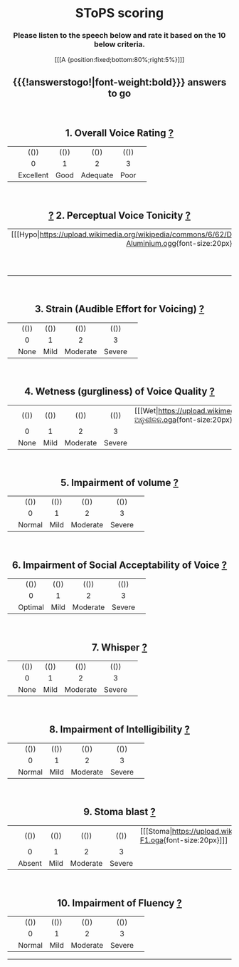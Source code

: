<center>

# SToPS scoring

### Please listen to the speech below and rate it based on the 10 below criteria.

 [[[A {position:fixed;bottom:80%;right:5%}]]] 

## {{{!answerstogo!|font-weight:bold}}} answers to go

</center>
<center>

<br />

## 1. Overall Voice Rating <a href="javascript:void" onclick='alert(SToPS_guidance_Q1);'>?</a>

|     |           |      |          |      |     |
| ---:|:---------:|:----:|:--------:|:----:|:--- |
|     | (())      | (()) | (())     | (()) |     |
|     | 0         | 1    | 2        | 3    |     |
|     | Excellent | Good | Adequate | Poor |     |

<br />

## <a href="javascript:void" onclick='alert(SToPS_guidance_Q2A);'>?</a> 2. Perceptual Voice Tonicity <a href="javascript:void" onclick='alert(SToPS_guidance_Q2B);'>?</a>

|                                                                                                    |      |      |      |      |      |       |      |      |      |      |       |                                                                                                   |
| --------------------------------------------------------------------------------------------------:|:----:|:----:|:----:|:----:|:----:|:-----:|:----:|:----:|:----:|:----:|:-----:|:------------------------------------------------------------------------------------------------- |
| [[[Hypo\|<https://upload.wikimedia.org/wikipedia/commons/6/62/De-Aluminium.ogg>{font-size:20px}]]] | (()) | (()) | (()) | (()) | (()) | (())  | (()) | (()) | (()) | (()) | (())  | [[[Hyper\|<https://upload.wikimedia.org/wikipedia/commons/e/e7/Fr-bordure.ogg>{font-size:20px}]]] |
|                                                                                                    | 5    | 4    | 3    | 2    | 1    | 0     | 1    | 2    | 3    | 4    | 5     |                                                                                                   |
|                                                                                                    | Hypo |      |      |      |      | Tonic |      |      |      |      | Hyper |                                                                                                   |
|                                                                                                    |      |      |      |      |      |       |      |      |      |      |       |                                                                                                   |

<br />

## 3. Strain (Audible Effort for Voicing) <a href="javascript:void" onclick='alert(SToPS_guidance_Q3);'>?</a>

|     |      |      |          |        |     |
| ---:|:----:|:----:|:--------:|:------:|:--- |
|     | (()) | (()) | (())     | (())   |     |
|     | 0    | 1    | 2        | 3      |     |
|     | None | Mild | Moderate | Severe |     |

<br />

## 4. Wetness (gurgliness) of Voice Quality <a href="javascript:void" onclick='alert(SToPS_guidance_Q4);'>?</a>

|     |      |      |          |        |                                                                                                 |
| ---:|:----:|:----:|:--------:|:------:|:----------------------------------------------------------------------------------------------- |
|     | (()) | (()) | (())     | (())   | [[[Wet\|<https://upload.wikimedia.org/wikipedia/commons/8/8e/Or-ଅନୁଶୀଳନ.oga>{font-size:20px}]]] |
|     | 0    | 1    | 2        | 3      |                                                                                                 |
|     | None | Mild | Moderate | Severe |                                                                                                 |

<br />

## 5. Impairment of volume <a href="javascript:void" onclick='alert(SToPS_guidance_Q5);'>?</a>

|     |        |      |          |        |     |
| ---:|:------:|:----:|:--------:|:------:|:--- |
|     | (())   | (()) | (())     | (())   |     |
|     | 0      | 1    | 2        | 3      |     |
|     | Normal | Mild | Moderate | Severe |     |

<br />

## 6. Impairment of Social Acceptability of Voice <a href="javascript:void" onclick='alert(SToPS_guidance_Q6);'>?</a>

|     |         |      |          |        |     |
| ---:|:-------:|:----:|:--------:|:------:|:--- |
|     | (())    | (()) | (())     | (())   |     |
|     | 0       | 1    | 2        | 3      |     |
|     | Optimal | Mild | Moderate | Severe |     |

<br />

## 7. Whisper <a href="javascript:void" onclick='alert(SToPS_guidance_Q7);'>?</a>

|     |      |      |          |        |     |
| ---:|:----:|:----:|:--------:|:------:|:--- |
|     | (()) | (()) | (())     | (())   |     |
|     | 0    | 1    | 2        | 3      |     |
|     | None | Mild | Moderate | Severe |     |

<br />

## 8. Impairment of Intelligibility <a href="javascript:void" onclick='alert(SToPS_guidance_Q8);'>?</a>

|     |        |      |          |        |     |
| ---:|:------:|:----:|:--------:|:------:|:--- |
|     | (())   | (()) | (())     | (())   |     |
|     | 0      | 1    | 2        | 3      |     |
|     | Normal | Mild | Moderate | Severe |     |

<br />

## 9. Stoma blast <a href="javascript:void" onclick='alert(SToPS_guidance_Q9);'>?</a>

|     |        |      |          |        |                                                                                                    |
| ---:|:------:|:----:|:--------:|:------:|:-------------------------------------------------------------------------------------------------- |
|     | (())   | (()) | (())     | (())   | [[[Stoma\|<https://upload.wikimedia.org/wikipedia/commons/d/da/L1188694-F1.oga>{font-size:20px}]]] |
|     | 0      | 1    | 2        | 3      |                                                                                                    |
|     | Absent | Mild | Moderate | Severe |                                                                                                    |

<br />

## 10. Impairment of Fluency <a href="javascript:void" onclick='alert(SToPS_guidance_Q10);'>?</a>

|     |        |      |          |        |     |
| ---:|:------:|:----:|:--------:|:------:|:--- |
|     | (())   | (()) | (())     | (())   |     |
|     | 0      | 1    | 2        | 3      |     |
|     | Normal | Mild | Moderate | Severe |     |

---------------------

<script language="JavaScript" >
var SToPS_guidance_Q1 = `
1. Overall Voice Rating

Voice quality is not compared to normal voice for a laryngeal speaker. Rate the voice in comparison to your internal reference point of voice potential for surgical voice restoration (SVR) speakers. 
0. Excellent - The best voice achievable for a SVR speaker; the voice quality you would judge to be the optimal outcome after laryngectomy. 
1. Good - Some aspect(s) observed prevents you judging the voice as falling into the optimal outcome group. 
2. Adequate - Some aspect(s) mean the voice cannot be rated as good 
3. Poor - The worst outcome for a SVR speaker. 
`

var SToPS_guidance_Q2 = `
2. Perceptual Voice Tonicity

Tonic 
0. Neutral tone; neither lax nor tight. 

Hypotonic (tone laxer than tonic) - example provided
1. Mildly laxer compared to tonic (Lee Marvin voice, like creak) 
2. Moderately lax compared to tonic; voice may have ‘echoing’ sound of resonance of voice in the inflated hypotonic area. Creaky, lax feature and low pitch. 
3. Severe hypotonicity for laryngectomy, but would be classed as good outcome for a jejunum or stomach graft. Obvious echoing resonance. Whisper quality is evident in the lax, inflated area. Low pitched. 
4. Usually only jejunum/stomach pull-up patients display this degree of hypotonicity. The voice is severely whispery and has reduced volume compared to hypotonic 3. Echoing Resonance in the ballooning, inflated hypotonic area is severe. 
5. Aphonic whisper. This differs from the aphonia in a stenosed neopharynx as air is passing through larger, laxer, ballooning area with less turbulence than a tight stenosed area. Tight stenosed voice sounds more like tense aphonia in a patient with a larynx. The volume is severely reduced. Intermittent gurgly phonation may occur due to vibration of secretions. 

Hypertonic (tone tighter than tonic) - example provided
1. Mildly tenser than tonic. Quality sounds more like a dysphonic voice (in patient with a larynx). No strain. 
2. Moderately tenser than tonic, but not to the degree that would be considered sufficient for botulinum toxin. Strain is evident but only mild. Volume may be reduced or louder than normal. No major effect on fluency. 
3. Definitely hypertonic, moderately strained or whisper quality. Mild effect on fluency. 
4. Marked hypertonic quality that is unpleasant to listen to. Voice is still functional but with marked strain and markedly reduced fluency. 
5. Severe hypertonicity, fluency is severely affected and intermittent total spasm may occur. The voice is normally non-functional or cannot be used for all communication needs due to the strain required for phonation. 

Stenosis 
Stenosis is not rated 1-5; it could only be rated as a separate parameter from tonicity in its most marked form in the pilot study. Stenosis +5 should be used if no tonicity is judged to be present due to extensive neopharyngeal fibrosis. Marked stenosis causes a rigid, immobile neopharynx. Stenosis (+5) is characterized as an aphonic whisper that gives the impression of a scarred, tight neopharynx with resonance of the whisper in a rigid tube with no vibrating neoglottis. Strain may be a feature if the diameter of the rigid area is narrow. The voice often sounds similar to that of a laryngeal speaker with aphonia; N.B. hypotonic -5 has a lower resonance and is a lax aphonia. Stenotic voice quality is always associated with dysphagia for solids.
`

var SToPS_guidance_Q2A = `
2. Perceptual Voice Tonicity

Tonic 
0. Neutral tone; neither lax nor tight. 

Hypotonic (tone laxer than tonic) - example provided
1. Mildly laxer compared to tonic (Lee Marvin voice, like creak) 
2. Moderately lax compared to tonic; voice may have ‘echoing’ sound of resonance of voice in the inflated hypotonic area. Creaky, lax feature and low pitch. 
3. Severe hypotonicity for laryngectomy, but would be classed as good outcome for a jejunum or stomach graft. Obvious echoing resonance. Whisper quality is evident in the lax, inflated area. Low pitched. 
4. Usually only jejunum/stomach pull-up patients display this degree of hypotonicity. The voice is severely whispery and has reduced volume compared to hypotonic 3. Echoing Resonance in the ballooning, inflated hypotonic area is severe. 
5. Aphonic whisper. This differs from the aphonia in a stenosed neopharynx as air is passing through larger, laxer, ballooning area with less turbulence than a tight stenosed area. Tight stenosed voice sounds more like tense aphonia in a patient with a larynx. The volume is severely reduced. Intermittent gurgly phonation may occur due to vibration of secretions. 
`

var SToPS_guidance_Q2B = `
2. Perceptual Voice Tonicity

Tonic 
0. Neutral tone; neither lax nor tight. 

Hypertonic (tone tighter than tonic) - example provided
1. Mildly tenser than tonic. Quality sounds more like a dysphonic voice (in patient with a larynx). No strain. 
2. Moderately tenser than tonic, but not to the degree that would be considered sufficient for botulinum toxin. Strain is evident but only mild. Volume may be reduced or louder than normal. No major effect on fluency. 
3. Definitely hypertonic, moderately strained or whisper quality. Mild effect on fluency. 
4. Marked hypertonic quality that is unpleasant to listen to. Voice is still functional but with marked strain and markedly reduced fluency. 
5. Severe hypertonicity, fluency is severely affected and intermittent total spasm may occur. The voice is normally non-functional or cannot be used for all communication needs due to the strain required for phonation. 

Stenosis 
Stenosis is not rated 1-5; it could only be rated as a separate parameter from tonicity in its most marked form in the pilot study. Stenosis +5 should be used if no tonicity is judged to be present due to extensive neopharyngeal fibrosis. Marked stenosis causes a rigid, immobile neopharynx. Stenosis (+5) is characterized as an aphonic whisper that gives the impression of a scarred, tight neopharynx with resonance of the whisper in a rigid tube with no vibrating neoglottis. Strain may be a feature if the diameter of the rigid area is narrow. The voice often sounds similar to that of a laryngeal speaker with aphonia; N.B. hypotonic -5 has a lower resonance and is a lax aphonia. Stenotic voice quality is always associated with dysphagia for solids.
`

var SToPS_guidance_Q3 = `
3. Strain (Audible Effort for Voicing)

The amount of audible effort you perceive the patient requires to produce voice. 
0. No perceived effort. 
1. Mild 
2. Moderate 
3. Severe, usually associated with marked hypo/hypertonicity. 
`

var SToPS_guidance_Q4 = `
4. Wetness (gurgliness) of Voice Quality

The perceptual feature of secretions bubbling in the neopharynx on voicing. If an intermittent feature, rate at its most severe. 
0. No audible vibration of secretions 
1. Mild 
2. Moderate 
3. Severe - usually associated with jejunal grafts and hypotonicity +3 to +5. May occur with dysphagia if pooling of secretions or liquid bolus in stenosis or pouch/pseudoepiglottis. 
`

var SToPS_guidance_Q5 = `
5. Impairment of volume

0. Conversational volume of voice judged to be within the same limits as expected for normal conversational volume for a laryngeal speaker. 
1. Mildly impaired volume 
2. Moderately impaired volume 
3. Severely impaired volume reserved for voice that is whisper only Aphonia +5/-5/Stenosis. 
`

var SToPS_guidance_Q6 = `
6. Impairment of Social Acceptability of Voice

If you are judging social acceptability to be impaired because of regional accent, please make a note of this. 
0. Social acceptability is the optimal level possible for a SVR speaker. 
1. Mild impairment , e.g. mildly gurgly quality, strain etc 
2. Moderate impairment; obviously qualitatively different to a laryngeal speaker and not aesthetically pleasant. 
3. Severe impairment of acceptability. “General public” would tend to turn or stare if they heard this voice e.g. marked stoma blast, echoing deep jejunal voice, severe hypertonic strain. The type of voice outcome you would dread if this subject were your relative. This parameter has the potential to link with one or more of the other parameters on the scale. 
`

var SToPS_guidance_Q7 = `
7. Whisper

The perceptual impression of whisperiness in the voice quality. 
0. No whisper quality audible 
1. Mild whisper quality 
2. Moderate 
3. Severe. Total aphonia. 
`

var SToPS_guidance_Q8 = `
8. Impairment of Intelligibility

0. Ease of understanding the speaker that would be expected for a normal laryngeal speaker, in a one to one speaking situation with no background noise. 
1. Mild impairment of intelligibility 
2. Moderate impairment of intelligibility 
3. Severe impairment of intelligibility 
`

var SToPS_guidance_Q9 = `
9. Stoma blast

A stoma blast is a high frequency noise generated from the tracheostoma - example provided
0. Stoma noise is judged to be absent 
1. Intermittent mild stoma noise; rate in this category even if a brief instance of mild stoma noise is audible in the sample 
2. Constant stoma noise even if you judge it as being relatively quiet or mild. 
3. Constantly audible stoma noise that is marked and may compete with oral speech. 
`

var SToPS_guidance_Q10 = `
10. Impairment of Fluency

0. Fluency within normal limits for a typical laryngeal speaker. 
1. Mildly impaired fluency compared to a typical laryngeal speaker. 
2. Moderate impaired fluency - 5 – 10 syllable phrasing per breath group 
3. Severely impaired fluency - phrasing of 5 syllables or less. 
`
</script>

[//comment]: # "These are internal parameters for the experiment and visible texts not in this Markdown"
[//comment]: # "----------"
[//parameter]: # "ExperimentAcronym:SToPS"
[//parameter]: # "PracticeItems:4"
[//parameter]: # "ShuffleStimuli:true"
[//parameter]: # "RandomizeAB:false"
[//comment]: # "CSS style for HTML body of page"
[//parameter]: # "body.style:font-family: Arial, Helvetica, sans-serif;background-color:GhostWhite;"
[//buttontext]: # "NextText:Next"
[//buttontext]: # "NextAlertText:Please listen to the recordings and answer the questions first"
[//buttontext]: # "ReadyText:Ready"
[//buttontext]: # "PlayText:Play"
[//buttontext]: # "RestartPageText:Restart"
[//buttontext]: # "SaveButtonText:Save Results"
[//buttontext]: # "SaveText:Please click XXSaveButtonTextXX and store the file"
[//tooltiptext]: # "ToolTipPlay:Play sound"
[//tooltiptext]: # "ToolTipNext:Go to next item"
[//tooltiptext]: # "ToolTipReady:Ready, please save results"
[//tooltiptext]: # "ToolTipRestart:Start a new experiment session"
[//tooltiptext]: # "ToolTipSave:Save the answer to a file"
[//comment]: # "----------"
[//comment]: # "These are stimuli for this experiment"
[//stimulus0]: # "A,Lang"
[//stimulus1]: # "https://upload.wikimedia.org/wikipedia/commons/6/62/De-Aluminium.ogg,De"
[//stimulus1]: # "https://upload.wikimedia.org/wikipedia/commons/e/e7/Fr-bordure.ogg,Fr"
[//stimulus1]: # "https://upload.wikimedia.org/wikipedia/commons/d/db/En-uk-illustrate.ogg,En"
[//stimulus1]: # "https://upload.wikimedia.org/wikipedia/commons/2/2d/Nl-aardhommel.ogg,Nl"
[//stimulus1]: # "https://upload.wikimedia.org/wikipedia/commons/8/8e/Or-ଅନୁଶୀଳନ.oga,Or"
[//stimulus1]: # "https://upload.wikimedia.org/wikipedia/commons/d/da/L1188694-F1.oga,Ar"
[//stimulus1]: # "https://upload.wikimedia.org/wikipedia/commons/2/2b/Ჟრუნი.oga,Ka"
[//comment]: # "----------"
